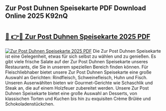## Zur Post Duhnen Speisekarte PDF Download Online 2025 K92nQ

# <h2><a href="http://gc73mo.nevu.top/?p=Zur+Post+Duhnen+Speisekarte">🔗 👉🔴 Zur Post Duhnen Speisekarte 2025 PDF</a></h2>

[![Zur Post Duhnen Speisekarte 2025 PDF](https://i.imgur.com/dBaPXMq.png)](http://gc73mo.nevu.top/?p=Zur+Post+Duhnen+Speisekarte)
Die Zur Post Duhnen Speisekarte ist eine Gelegenheit, etwas für sich selbst zu wählen und zu genießen. Es gibt viele frische Salate auf der Zur Post Duhnen Speisekarte unseres Restaurants, die Sie in unserem speziellen Bereich finden können. Für Fleischliebhaber bietet unsere Zur Post Duhnen Speisekarte eine große Auswahl an Gerichten: Rindfleisch, Schweinefleisch, Huhn und Fisch. Unseren Auserwählten bieten wir Gourmet-Gerichte wie Schaschlik und Steak an, die auf einem Holzfeuer zubereitet werden. Unsere Zur Post Duhnen Speisekarte bietet eine große Auswahl an Desserts, von klassischen Torten und Kuchen bis hin zu exquisiten Crème Brûlée und Schokoladenstückchen.
